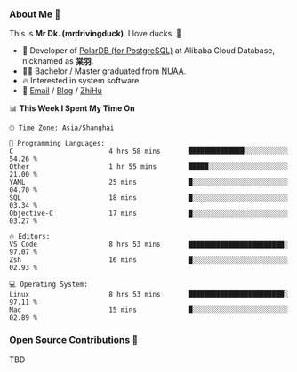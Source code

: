 ### About Me 🫡

This is **Mr Dk. (mrdrivingduck)**. I love ducks. 🦆

- 🍊 Developer of [PolarDB (for PostgreSQL)](https://github.com/ApsaraDB/PolarDB-for-PostgreSQL) at Alibaba Cloud Database, nicknamed as **棠羽**.
- 👨‍🎓 Bachelor / Master graduated from [NUAA](https://en.wikipedia.org/wiki/Nanjing_University_of_Aeronautics_and_Astronautics).
- 🔥 Interested in system software.
- 🔗 [Email](mailto:mrdrivingduck@gmail.com) / [Blog](https://mrdrivingduck.github.io/blog/) / [ZhiHu](https://www.zhihu.com/people/zhang-jing-tang-78)

<!--START_SECTION:waka-->
📊 **This Week I Spent My Time On** 

```text
🕑︎ Time Zone: Asia/Shanghai

💬 Programming Languages: 
C                        4 hrs 58 mins       ██████████████░░░░░░░░░░░   54.26 % 
Other                    1 hr 55 mins        █████░░░░░░░░░░░░░░░░░░░░   21.00 % 
YAML                     25 mins             █░░░░░░░░░░░░░░░░░░░░░░░░   04.70 % 
SQL                      18 mins             █░░░░░░░░░░░░░░░░░░░░░░░░   03.34 % 
Objective-C              17 mins             █░░░░░░░░░░░░░░░░░░░░░░░░   03.27 % 

🔥 Editors: 
VS Code                  8 hrs 53 mins       ████████████████████████░   97.07 % 
Zsh                      16 mins             █░░░░░░░░░░░░░░░░░░░░░░░░   02.93 % 

💻 Operating System: 
Linux                    8 hrs 53 mins       ████████████████████████░   97.11 % 
Mac                      15 mins             █░░░░░░░░░░░░░░░░░░░░░░░░   02.89 % 
```


<!--END_SECTION:waka-->

### Open Source Contributions 🍗

TBD
